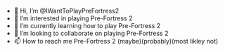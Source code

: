 - 👋 Hi, I’m @IWantToPlayPreFortress2
- 👀 I’m interested in playing Pre-Fortress 2
- 🌱 I’m currently learning how to play Pre-Fortress 2
- 💞️ I’m looking to collaborate on playing Pre-Fortress 2
- 📫 How to reach me Pre-Fortress 2 (maybe)(probably)(most likley not)

<!---
IWantToPlayPreFortress2/IWantToPlayPreFortress2 is a ✨ special ✨ repository because its `README.md` (this file) appears on your GitHub profile.
You can click the Preview link to take a look at your changes.
--->
